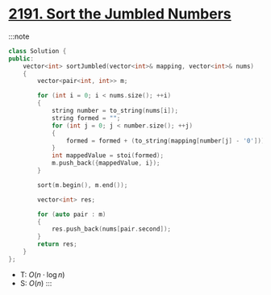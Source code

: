 # [2191\. Sort the Jumbled Numbers](https://leetcode.com/problems/sort-the-jumbled-numbers/)

:::note
```cpp
class Solution {
public:
    vector<int> sortJumbled(vector<int>& mapping, vector<int>& nums)
    {
        vector<pair<int, int>> m;

        for (int i = 0; i < nums.size(); ++i)
        {
            string number = to_string(nums[i]);
            string formed = "";
            for (int j = 0; j < number.size(); ++j)
            {
                formed = formed + (to_string(mapping[number[j] - '0']));
            }
            int mappedValue = stoi(formed);
            m.push_back({mappedValue, i});
        }

        sort(m.begin(), m.end());

        vector<int> res;

        for (auto pair : m)
        {
            res.push_back(nums[pair.second]);
        }
        return res;
    }
};
```
- T: $O(n \cdot \log n)$
- S: $O(n)$
:::

